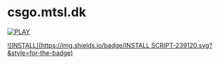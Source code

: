 # csgo.mtsl.dk


[![PLAY](https://img.shields.io/badge/PLAY-E34F26.svg?&style=for-the-badge)](https://csgo.mtsl.dk)

[![INSTALL](https://img.shields.io/badge/INSTALL SCRIPT-239120.svg?&style=for-the-badge)](https://github.com/mopsfl/moPsEk/raw/main/games/csgo.mtsl.dk/code.user.js)
